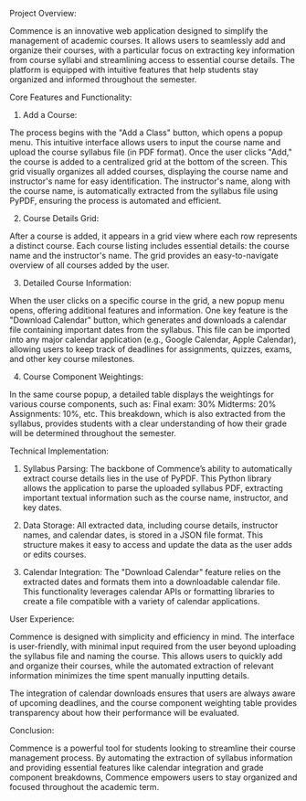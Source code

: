 Project Overview:

Commence is an innovative web application designed to simplify the management of academic courses. It allows users to seamlessly add and organize their courses, with a particular focus on extracting key information from course syllabi and streamlining access to essential course details. The platform is equipped with intuitive features that help students stay organized and informed throughout the semester.

Core Features and Functionality:

1. Add a Course:

The process begins with the "Add a Class" button, which opens a popup menu. This intuitive interface allows users to input the course name and upload the course syllabus file (in PDF format).
Once the user clicks "Add," the course is added to a centralized grid at the bottom of the screen. This grid visually organizes all added courses, displaying the course name and instructor's name for easy identification.
The instructor's name, along with the course name, is automatically extracted from the syllabus file using PyPDF, ensuring the process is automated and efficient.

2. Course Details Grid:

After a course is added, it appears in a grid view where each row represents a distinct course.
Each course listing includes essential details: the course name and the instructor's name.
The grid provides an easy-to-navigate overview of all courses added by the user.

3. Detailed Course Information:

When the user clicks on a specific course in the grid, a new popup menu opens, offering additional features and information.
One key feature is the "Download Calendar" button, which generates and downloads a calendar file containing important dates from the syllabus. This file can be imported into any major calendar application (e.g., Google Calendar, Apple Calendar), allowing users to keep track of deadlines for assignments, quizzes, exams, and other key course milestones.

4. Course Component Weightings:

In the same course popup, a detailed table displays the weightings for various course components, such as:
Final exam: 30%
Midterms: 20%
Assignments: 10%, etc.
This breakdown, which is also extracted from the syllabus, provides students with a clear understanding of how their grade will be determined throughout the semester.

Technical Implementation:

1. Syllabus Parsing: The backbone of Commence’s ability to automatically extract course details lies in the use of PyPDF. This Python library allows the application to parse the uploaded syllabus PDF, extracting important textual information such as the course name, instructor, and key dates.

2. Data Storage: All extracted data, including course details, instructor names, and calendar dates, is stored in a JSON file format. This structure makes it easy to access and update the data as the user adds or edits courses.

3. Calendar Integration: The "Download Calendar" feature relies on the extracted dates and formats them into a downloadable calendar file. This functionality leverages calendar APIs or formatting libraries to create a file compatible with a variety of calendar applications.

User Experience:

Commence is designed with simplicity and efficiency in mind. The interface is user-friendly, with minimal input required from the user beyond uploading the syllabus file and naming the course. This allows users to quickly add and organize their courses, while the automated extraction of relevant information minimizes the time spent manually inputting details.

The integration of calendar downloads ensures that users are always aware of upcoming deadlines, and the course component weighting table provides transparency about how their performance will be evaluated.

Conclusion:

Commence is a powerful tool for students looking to streamline their course management process. By automating the extraction of syllabus information and providing essential features like calendar integration and grade component breakdowns, Commence empowers users to stay organized and focused throughout the academic term.
